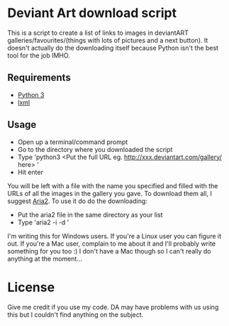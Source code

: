 # Deviant Art download script

This is a script to create a list of links to images in deviantART galleries/favourites/(things with lots of pictures and a next button). It doesn't actually do the downloading itself because Python isn't the best tool for the job IMHO.

## Requirements

- [Python 3](http://www.python.org/)
- [lxml](http://lxml.de/)

## Usage

- Open up a terminal/command prompt
- Go to the directory where you downloaded the script
- Type 'python3 <Put the full URL eg. http://xxx.deviantart.com/gallery/ here> <Put the name of the output file here>'
- Hit enter

You will be left with a file with the name you specified and filled with the URLs of all the images in the gallery you gave. To download them all, I suggest [Aria2](http://aria2.sourceforge.net/). To use it do do the downloading:

- Put the aria2 file in the same directory as your list
- Type 'aria2 -i <filename of your list here> -d <output directory name here>'

I'm writing this for Windows users. If you're a Linux user you can figure it out. If you're a Mac user, complain to me about it and I'll probably write something for you too :) I don't have a Mac though so I can't really do anything at the moment...

# License

Give me credit if you use my code. DA may have problems with us using this but I couldn't find anything on the subject.